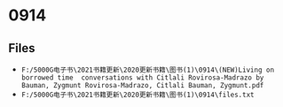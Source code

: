 # 0914

## Files

- `F:/5000G电子书\2021书籍更新\2020更新书籍\图书(1)\0914\(NEW)Living on borrowed time  conversations with Citlali Rovirosa-Madrazo by Bauman, Zygmunt Rovirosa-Madrazo, Citlali Bauman, Zygmunt.pdf`
- `F:/5000G电子书\2021书籍更新\2020更新书籍\图书(1)\0914\files.txt`
